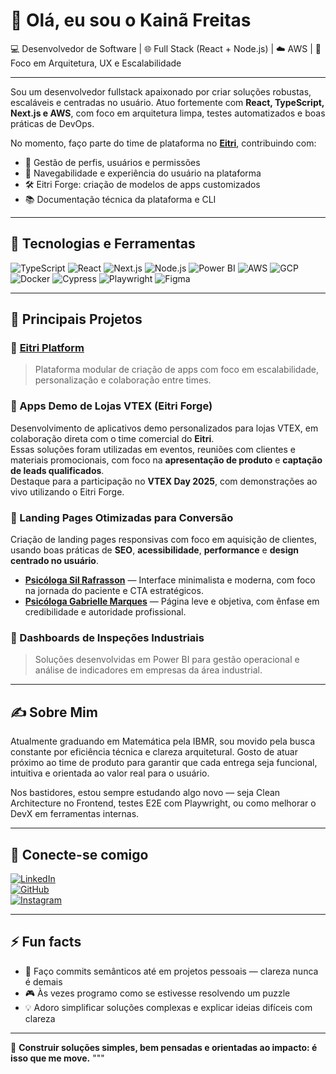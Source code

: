 # 👋 Olá, eu sou o Kainã Freitas

💻 Desenvolvedor de Software | 🌐 Full Stack (React + Node.js) | ☁️ AWS | 🎯 Foco em Arquitetura, UX e Escalabilidade

---

Sou um desenvolvedor fullstack apaixonado por criar soluções robustas, escaláveis e centradas no usuário. Atuo fortemente com **React, TypeScript, Next.js e AWS**, com foco em arquitetura limpa, testes automatizados e boas práticas de DevOps.

No momento, faço parte do time de plataforma no [**Eitri**](https://www.eitri.tech/), contribuindo com:

- 🔐 Gestão de perfis, usuários e permissões  
- 🧭 Navegabilidade e experiência do usuário na plataforma  
- 🛠️ Eitri Forge: criação de modelos de apps customizados  
- 📚 Documentação técnica da plataforma e CLI  

---

## 🧰 Tecnologias e Ferramentas

![TypeScript](https://img.shields.io/badge/-TypeScript-3178C6?style=flat&logo=typescript&logoColor=white)
![React](https://img.shields.io/badge/-React-61DAFB?style=flat&logo=react&logoColor=white)
![Next.js](https://img.shields.io/badge/-Next.js-000000?style=flat&logo=next.js)
![Node.js](https://img.shields.io/badge/-Node.js-339933?style=flat&logo=node.js&logoColor=white)
![Power BI](https://img.shields.io/badge/-Power%20BI-F2C811?style=flat&logo=powerbi)
![AWS](https://img.shields.io/badge/-AWS-232F3E?style=flat&logo=amazon-aws&logoColor=white)
![GCP](https://img.shields.io/badge/-GCP-4285F4?style=flat&logo=googlecloud&logoColor=white)
![Docker](https://img.shields.io/badge/-Docker-2496ED?style=flat&logo=docker&logoColor=white)
![Cypress](https://img.shields.io/badge/-Cypress-17202C?style=flat&logo=cypress&logoColor=white)
![Playwright](https://img.shields.io/badge/-Playwright-2EAD33?style=flat&logo=playwright&logoColor=white)
![Figma](https://img.shields.io/badge/-Figma-F24E1E?style=flat&logo=figma&logoColor=white)

---

## 🚀 Principais Projetos

### 🔹 [Eitri Platform](https://www.eitri.tech/)
> Plataforma modular de criação de apps com foco em escalabilidade, personalização e colaboração entre times.

### 🔹 Apps Demo de Lojas VTEX (Eitri Forge)
Desenvolvimento de aplicativos demo personalizados para lojas VTEX, em colaboração direta com o time comercial do **Eitri**.  
Essas soluções foram utilizadas em eventos, reuniões com clientes e materiais promocionais, com foco na **apresentação de produto** e **captação de leads qualificados**.  
Destaque para a participação no **VTEX Day 2025**, com demonstrações ao vivo utilizando o Eitri Forge.

### 🔹 Landing Pages Otimizadas para Conversão
Criação de landing pages responsivas com foco em aquisição de clientes, usando boas práticas de **SEO**, **acessibilidade**, **performance** e **design centrado no usuário**.

- [**Psicóloga Sil Rafrasson**](https://github.com/kainamf/psilrafrasson) — Interface minimalista e moderna, com foco na jornada do paciente e CTA estratégicos.  
- [**Psicóloga Gabrielle Marques**](https://github.com/kainamf/psigabrielle) — Página leve e objetiva, com ênfase em credibilidade e autoridade profissional.  

### 🔹 Dashboards de Inspeções Industriais
> Soluções desenvolvidas em Power BI para gestão operacional e análise de indicadores em empresas da área industrial.

---

## ✍️ Sobre Mim

Atualmente graduando em Matemática pela IBMR, sou movido pela busca constante por eficiência técnica e clareza arquitetural. Gosto de atuar próximo ao time de produto para garantir que cada entrega seja funcional, intuitiva e orientada ao valor real para o usuário.

Nos bastidores, estou sempre estudando algo novo — seja Clean Architecture no Frontend, testes E2E com Playwright, ou como melhorar o DevX em ferramentas internas.

---

## 🔗 Conecte-se comigo

[![LinkedIn](https://img.shields.io/badge/-LinkedIn-0A66C2?style=flat&logo=linkedin&logoColor=white)](https://www.linkedin.com/in/kainafreitas)  
[![GitHub](https://img.shields.io/badge/-GitHub-181717?style=flat&logo=github&logoColor=white)](https://github.com/kainamf)  
[![Instagram](https://img.shields.io/badge/-@dev.kmf-E4405F?style=flat&logo=instagram&logoColor=white)](https://www.instagram.com/dev.kmf/)

---

## ⚡ Fun facts

- 🎯 Faço commits semânticos até em projetos pessoais — clareza nunca é demais  
- 🎮 Às vezes programo como se estivesse resolvendo um puzzle  
- 💡 Adoro simplificar soluções complexas e explicar ideias difíceis com clareza  

---

📌 **Construir soluções simples, bem pensadas e orientadas ao impacto: é isso que me move.**
"""
